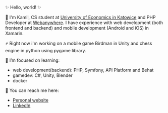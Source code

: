 ✨ Hello, world! ✨

🔭 I'm Kamil, CS student at [University of Economics in Katowice](https://www.ue.katowice.pl/en.html) and PHP Developer at [Webanywhere](https://www.webanywhere.co.uk).
I have experience with web development (both frontend and backend) and mobile development (Android and iOS) in Xamarin.

⚡ Right now i'm working on a mobile game Birdman in Unity and chess engine in python using pygame library. 

🌱 I’m focused on learning:
- web development(backend): PHP, Symfony, API Platform and Behat
- gamedev: C#, Unity, Blender
- docker

💬 You can reach me here: 
- [Personal website](https://kamreo.github.io/portfolio-website/)
- [LinkedIn](https://www.linkedin.com/in/kamil-jonak-650b58178/)


<!--
**kamreo/kamreo** is a ✨ _special_ ✨ repository because its `README.md` (this file) appears on your GitHub profile.

Here are some ideas to get you started:

- 🔭 I’m currently working on ...
- 🌱 I’m currently learning ...
- 👯 I’m looking to collaborate on ...
- 🤔 I’m looking for help with ...
- 💬 Ask me about ...
- 📫 How to reach me: ...
- 😄 Pronouns: ...
- ⚡ Fun fact: ...
-->
